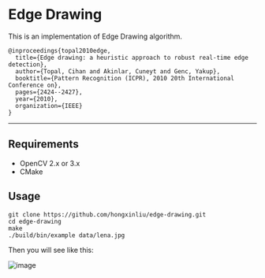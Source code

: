 # Edge Drawing
This is an implementation of Edge Drawing algorithm.

```
@inproceedings{topal2010edge,
  title={Edge drawing: a heuristic approach to robust real-time edge detection},
  author={Topal, Cihan and Akinlar, Cuneyt and Genc, Yakup},
  booktitle={Pattern Recognition (ICPR), 2010 20th International Conference on},
  pages={2424--2427},
  year={2010},
  organization={IEEE}
}
```

-----

## Requirements
* OpenCV 2.x or 3.x
* CMake

## Usage
```
git clone https://github.com/hongxinliu/edge-drawing.git
cd edge-drawing
make
./build/bin/example data/lena.jpg
```

Then you will see like this:

 ![image](https://github.com/hongxinliu/edge-drawing/raw/master/data/draw.gif)
